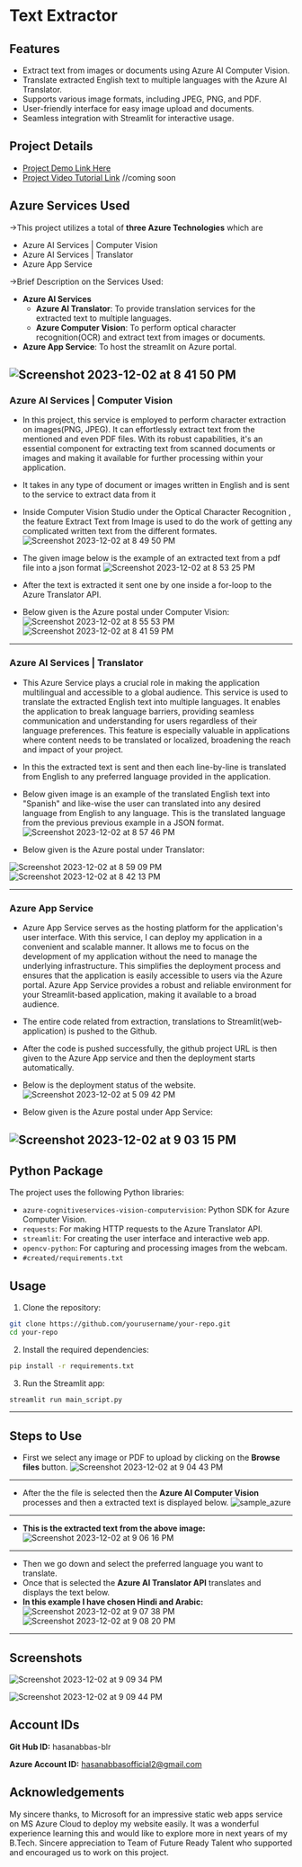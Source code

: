 # Text Extractor

## Features

- Extract text from images or documents using Azure AI Computer Vision.
- Translate extracted English text to multiple languages with the Azure AI Translator.
- Supports various image formats, including JPEG, PNG, and PDF.
- User-friendly interface for easy image upload and documents.
- Seamless integration with Streamlit for interactive usage.

## Project Details

- [Project Demo Link Here](https://textractor.azurewebsites.net/)
- [Project Video Tutorial Link](https://youtu.be/coming_soon) //coming soon

## Azure Services Used

&rarr;This project utilizes a total of **three Azure Technologies** which are 
- Azure AI Services | Computer Vision
- Azure AI Services | Translator
- Azure App Service

&rarr;Brief Description on the Services Used:
* **Azure AI Services**
  * **Azure AI Translator**: To provide translation services for the extracted text to multiple languages.
  * **Azure Computer Vision**: To perform optical character recognition(OCR) and extract text from images or documents.
* **Azure App Service**: To host the streamlit on Azure portal.

![Screenshot 2023-12-02 at 8 41 50 PM](https://github.com/hasanabbas-blr/Microsoft-Future-Ready-Talent-Internship-Project-Hasans-Extractor/assets/150517265/65b6a8d6-b819-4bcc-9624-768bc9d5078f)
---
### Azure AI Services | Computer Vision
- In this project, this service is employed to perform character extraction on images(PNG, JPEG). It can effortlessly extract text from the mentioned and even PDF files. With its robust capabilities, it's an essential component for extracting text from scanned documents or images and making it available for further processing within your application.
- It takes in any type of document or images written in English and is sent to the service to extract data from it
- Inside Computer Vision Studio under the Optical Character Recognition , the feature Extract Text from Image is used to do the work of getting any complicated written text from the different formates.
![Screenshot 2023-12-02 at 8 49 50 PM](https://github.com/hasanabbas-blr/Microsoft-Future-Ready-Talent-Internship-Project-Hasans-Extractor/assets/150517265/511ab307-65e0-43c3-8a31-8d3f3a60273a)


- The given image below is the example of an extracted text from a pdf file into a json format
![Screenshot 2023-12-02 at 8 53 25 PM](https://github.com/hasanabbas-blr/Microsoft-Future-Ready-Talent-Internship-Project-Hasans-Extractor/assets/150517265/0f83db4b-799a-4ea7-aa1c-e938387db076)


- After the text is extracted it sent one by one inside a for-loop to the Azure Translator API.
- Below given is the Azure postal under Computer Vision:
![Screenshot 2023-12-02 at 8 55 53 PM](https://github.com/hasanabbas-blr/Microsoft-Future-Ready-Talent-Internship-Project-Hasans-Extractor/assets/150517265/3d4d905a-673e-4b89-91d3-99b4658f3b73)
![Screenshot 2023-12-02 at 8 41 59 PM](https://github.com/hasanabbas-blr/Microsoft-Future-Ready-Talent-Internship-Project-Hasans-Extractor/assets/150517265/de791cad-f301-43da-aebe-5ee76901f8ff)

---
### Azure AI Services | Translator
- This Azure Service plays a crucial role in making the application multilingual and accessible to a global audience. This service is used to translate the extracted English text into multiple languages. It enables the application to break language barriers, providing seamless communication and understanding for users regardless of their language preferences. This feature is especially valuable in applications where content needs to be translated or localized, broadening the reach and impact of your project.

- In this the extracted text is sent and then each line-by-line is translated from English to any preferred language provided in the application.

- Below given image is an example of the translated English text into "Spanish" and like-wise the user can translated into any desired language from English to any language. This is the translated language from the previous previous example in a JSON format.
![Screenshot 2023-12-02 at 8 57 46 PM](https://github.com/hasanabbas-blr/Microsoft-Future-Ready-Talent-Internship-Project-Hasans-Extractor/assets/150517265/8d769f4b-75c6-447b-bd48-2a79ffce29e3)
- Below given is the Azure postal under Translator:

![Screenshot 2023-12-02 at 8 59 09 PM](https://github.com/hasanabbas-blr/Microsoft-Future-Ready-Talent-Internship-Project-Hasans-Extractor/assets/150517265/c92f1d9a-c6b0-4640-a207-3c7eddece96b)
![Screenshot 2023-12-02 at 8 42 13 PM](https://github.com/hasanabbas-blr/Microsoft-Future-Ready-Talent-Internship-Project-Hasans-Extractor/assets/150517265/05550de1-e9d9-4827-8e1f-b055382f2e01)

---
### Azure App Service
- Azure App Service serves as the hosting platform for the application's user interface. With this service, I can deploy my application in a convenient and scalable manner. It allows me to focus on the development of my application without the need to manage the underlying infrastructure. This simplifies the deployment process and ensures that the application is easily accessible to users via the Azure portal. Azure App Service provides a robust and reliable environment for your Streamlit-based application, making it available to a broad audience.

- The entire code related from extraction, translations to Streamlit(web-application) is pushed to the Github.
- After the code is pushed successfully, the github project URL is then given to the Azure App service and then the deployment starts automatically.
- Below is the deployment status of the website.
![Screenshot 2023-12-02 at 5 09 42 PM](https://github.com/hasanabbas-blr/Microsoft-Future-Ready-Talent-Internship-Project-Hasans-Extractor/assets/150517265/553345b4-4841-472e-aa88-4a58db01f9ce)
- Below given is the Azure postal under App Service:

![Screenshot 2023-12-02 at 9 03 15 PM](https://github.com/hasanabbas-blr/Microsoft-Future-Ready-Talent-Internship-Project-Hasans-Extractor/assets/150517265/031b3223-6bd8-4bee-a6cb-d1e89b76dcd1)
---

## Python Package

The project uses the following Python libraries:

- `azure-cognitiveservices-vision-computervision`: Python SDK for Azure Computer Vision.
- `requests`: For making HTTP requests to the Azure Translator API.
- `streamlit`: For creating the user interface and interactive web app.
- `opencv-python`: For capturing and processing images from the webcam.
- `#created/requirements.txt`

## Usage

1. Clone the repository:

```bash
git clone https://github.com/yourusername/your-repo.git
cd your-repo
```

2. Install the required dependencies:

```bash
pip install -r requirements.txt
```

3. Run the Streamlit app:

```bash
streamlit run main_script.py
```
---

## Steps to Use
- First  we select any image or PDF to upload by clicking on the **Browse files** button.
![Screenshot 2023-12-02 at 9 04 43 PM](https://github.com/hasanabbas-blr/Microsoft-Future-Ready-Talent-Internship-Project-Hasans-Extractor/assets/150517265/1ba0718b-2283-413c-a244-e87a05631ff1)
---
- After the the file is selected then the **Azure AI Computer Vision** processes and then a extracted text is displayed below.
![sample_azure](https://github.com/hasanabbas-blr/Microsoft-Future-Ready-Talent-Internship-Project-Hasans-Extractor/assets/150517265/c6174bbd-dfe1-4ddc-b449-ac96ce43e858)
---
- **This is the extracted text from the above image:**
![Screenshot 2023-12-02 at 9 06 16 PM](https://github.com/hasanabbas-blr/Microsoft-Future-Ready-Talent-Internship-Project-Hasans-Extractor/assets/150517265/cfc51d04-9227-41fb-8491-043a43fdc497)
---
- Then we go down and select the preferred language you want to translate.
- Once that is selected the **Azure AI Translator API** translates and displays the text below.
- **In this example I have chosen Hindi and Arabic:**
![Screenshot 2023-12-02 at 9 07 38 PM](https://github.com/hasanabbas-blr/Microsoft-Future-Ready-Talent-Internship-Project-Hasans-Extractor/assets/150517265/dd2c79a1-47d2-4833-8f69-8e0c56efe4bf)
![Screenshot 2023-12-02 at 9 08 20 PM](https://github.com/hasanabbas-blr/Microsoft-Future-Ready-Talent-Internship-Project-Hasans-Extractor/assets/150517265/c47e49cd-d52a-4fa5-80fb-3902ac2be5e7)

---


## Screenshots

![Screenshot 2023-12-02 at 9 09 34 PM](https://github.com/hasanabbas-blr/Microsoft-Future-Ready-Talent-Internship-Project-Hasans-Extractor/assets/150517265/0542c4c7-3393-4c4e-affb-d1ef48887ece)

![Screenshot 2023-12-02 at 9 09 44 PM](https://github.com/hasanabbas-blr/Microsoft-Future-Ready-Talent-Internship-Project-Hasans-Extractor/assets/150517265/a7d7c363-f308-40e7-94da-ae5e57447df9)




## **Account IDs**
**Git Hub ID:** hasanabbas-blr

**Azure Account ID:** hasanabbasofficial2@gmail.com

## **Acknowledgements**
My sincere thanks, to Microsoft for an impressive static web apps service on MS Azure Cloud to deploy my website easily. It was a wonderful experience learning this and would like to explore more in next years of my B.Tech. Sincere appreciation to Team of Future Ready Talent who supported and encouraged us to work on this project. 
